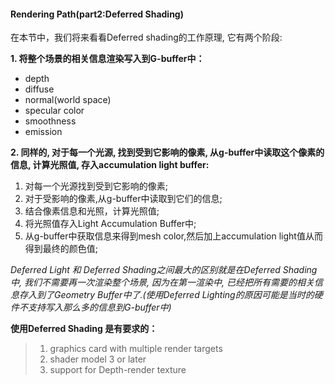 #### Rendering Path(part2:Deferred Shading)
在本节中，我们将来看看Deferred shading的工作原理, 它有两个阶段:

**1. 将整个场景的相关信息渲染写入到G-buffer中：**
- depth
- diffuse
- normal(world space)
- specular color
- smoothness
- emission

**2. 同样的, 对于每一个光源, 找到受到它影响的像素, 从g-buffer中读取这个像素的信息, 计算光照值, 存入accumulation light buffer:**
1. 对每一个光源找到受到它影响的像素;
2. 对于受影响的像素,从g-buffer中读取到它们的信息;
3. 结合像素信息和光照，计算光照值;
4. 将光照值存入Light Accumulation Buffer中;
5. 从g-buffer中获取信息来得到mesh color,然后加上accumulation light值从而得到最终的颜色值;

*Deferred Light 和 Deferred Shading之间最大的区别就是在Deferred Shading中, 我们不需要再一次渲染整个场景, 因为在第一渲染中, 已经把所有需要的相关信息存入到了Geometry Buffer中了.(使用Deferred Lighting的原因可能是当时的硬件不支持写入那么多的信息到G-buffer中)*

**使用Deferred Shading 是有要求的：**
>1. graphics card with multiple render targets
>2. shader model 3 or later
>3. support for Depth-render texture
